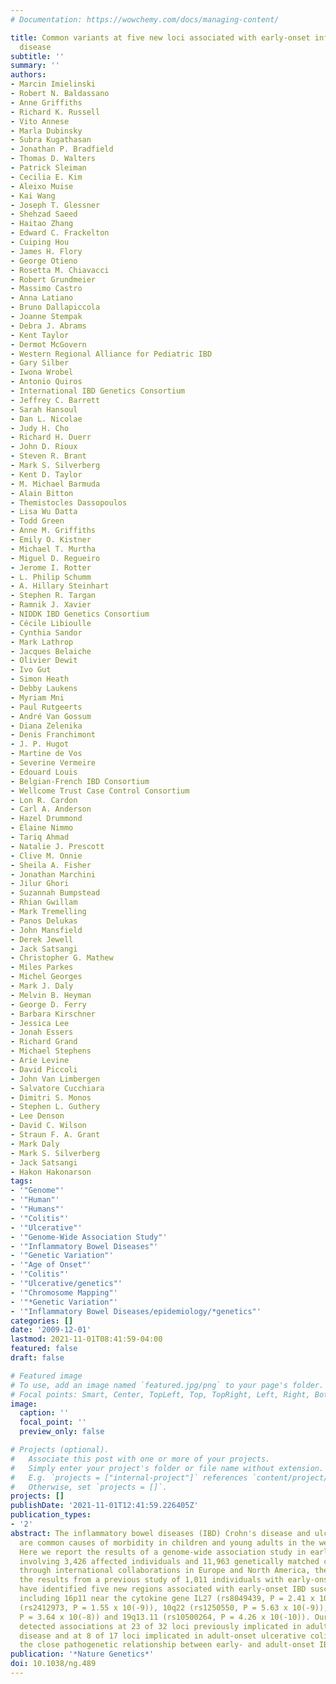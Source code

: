 ```yaml
---
# Documentation: https://wowchemy.com/docs/managing-content/

title: Common variants at five new loci associated with early-onset inflammatory bowel
  disease
subtitle: ''
summary: ''
authors:
- Marcin Imielinski
- Robert N. Baldassano
- Anne Griffiths
- Richard K. Russell
- Vito Annese
- Marla Dubinsky
- Subra Kugathasan
- Jonathan P. Bradfield
- Thomas D. Walters
- Patrick Sleiman
- Cecilia E. Kim
- Aleixo Muise
- Kai Wang
- Joseph T. Glessner
- Shehzad Saeed
- Haitao Zhang
- Edward C. Frackelton
- Cuiping Hou
- James H. Flory
- George Otieno
- Rosetta M. Chiavacci
- Robert Grundmeier
- Massimo Castro
- Anna Latiano
- Bruno Dallapiccola
- Joanne Stempak
- Debra J. Abrams
- Kent Taylor
- Dermot McGovern
- Western Regional Alliance for Pediatric IBD
- Gary Silber
- Iwona Wrobel
- Antonio Quiros
- International IBD Genetics Consortium
- Jeffrey C. Barrett
- Sarah Hansoul
- Dan L. Nicolae
- Judy H. Cho
- Richard H. Duerr
- John D. Rioux
- Steven R. Brant
- Mark S. Silverberg
- Kent D. Taylor
- M. Michael Barmuda
- Alain Bitton
- Themistocles Dassopoulos
- Lisa Wu Datta
- Todd Green
- Anne M. Griffiths
- Emily O. Kistner
- Michael T. Murtha
- Miguel D. Regueiro
- Jerome I. Rotter
- L. Philip Schumm
- A. Hillary Steinhart
- Stephen R. Targan
- Ramnik J. Xavier
- NIDDK IBD Genetics Consortium
- Cécile Libioulle
- Cynthia Sandor
- Mark Lathrop
- Jacques Belaiche
- Olivier Dewit
- Ivo Gut
- Simon Heath
- Debby Laukens
- Myriam Mni
- Paul Rutgeerts
- André Van Gossum
- Diana Zelenika
- Denis Franchimont
- J. P. Hugot
- Martine de Vos
- Severine Vermeire
- Edouard Louis
- Belgian-French IBD Consortium
- Wellcome Trust Case Control Consortium
- Lon R. Cardon
- Carl A. Anderson
- Hazel Drummond
- Elaine Nimmo
- Tariq Ahmad
- Natalie J. Prescott
- Clive M. Onnie
- Sheila A. Fisher
- Jonathan Marchini
- Jilur Ghori
- Suzannah Bumpstead
- Rhian Gwillam
- Mark Tremelling
- Panos Delukas
- John Mansfield
- Derek Jewell
- Jack Satsangi
- Christopher G. Mathew
- Miles Parkes
- Michel Georges
- Mark J. Daly
- Melvin B. Heyman
- George D. Ferry
- Barbara Kirschner
- Jessica Lee
- Jonah Essers
- Richard Grand
- Michael Stephens
- Arie Levine
- David Piccoli
- John Van Limbergen
- Salvatore Cucchiara
- Dimitri S. Monos
- Stephen L. Guthery
- Lee Denson
- David C. Wilson
- Straun F. A. Grant
- Mark Daly
- Mark S. Silverberg
- Jack Satsangi
- Hakon Hakonarson
tags:
- '"Genome"'
- '"Human"'
- '"Humans"'
- '"Colitis"'
- '"Ulcerative"'
- '"Genome-Wide Association Study"'
- '"Inflammatory Bowel Diseases"'
- '"Genetic Variation"'
- '"Age of Onset"'
- '"Colitis"'
- '"Ulcerative/genetics"'
- '"Chromosome Mapping"'
- '"*Genetic Variation"'
- '"Inflammatory Bowel Diseases/epidemiology/*genetics"'
categories: []
date: '2009-12-01'
lastmod: 2021-11-01T08:41:59-04:00
featured: false
draft: false

# Featured image
# To use, add an image named `featured.jpg/png` to your page's folder.
# Focal points: Smart, Center, TopLeft, Top, TopRight, Left, Right, BottomLeft, Bottom, BottomRight.
image:
  caption: ''
  focal_point: ''
  preview_only: false

# Projects (optional).
#   Associate this post with one or more of your projects.
#   Simply enter your project's folder or file name without extension.
#   E.g. `projects = ["internal-project"]` references `content/project/deep-learning/index.md`.
#   Otherwise, set `projects = []`.
projects: []
publishDate: '2021-11-01T12:41:59.226405Z'
publication_types:
- '2'
abstract: The inflammatory bowel diseases (IBD) Crohn's disease and ulcerative colitis
  are common causes of morbidity in children and young adults in the western world.
  Here we report the results of a genome-wide association study in early-onset IBD
  involving 3,426 affected individuals and 11,963 genetically matched controls recruited
  through international collaborations in Europe and North America, thereby extending
  the results from a previous study of 1,011 individuals with early-onset IBD. We
  have identified five new regions associated with early-onset IBD susceptibility,
  including 16p11 near the cytokine gene IL27 (rs8049439, P = 2.41 x 10(-9)), 22q12
  (rs2412973, P = 1.55 x 10(-9)), 10q22 (rs1250550, P = 5.63 x 10(-9)), 2q37 (rs4676410,
  P = 3.64 x 10(-8)) and 19q13.11 (rs10500264, P = 4.26 x 10(-10)). Our scan also
  detected associations at 23 of 32 loci previously implicated in adult-onset Crohn's
  disease and at 8 of 17 loci implicated in adult-onset ulcerative colitis, highlighting
  the close pathogenetic relationship between early- and adult-onset IBD.
publication: '*Nature Genetics*'
doi: 10.1038/ng.489
---
```

